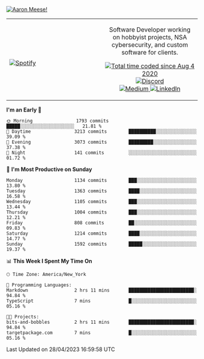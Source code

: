 [![Aaron Meese!](https://user-images.githubusercontent.com/17814535/88975338-a2aabf00-d27f-11ea-963f-8a19608716b4.png)](https://github.com/ajmeese7/readme-ascii "README ASCII")

<!-- Modified from project here: https://github.com/novatorem/novatorem -->
<table width="100%">
  <tr>
  <td width="50%">

&nbsp; <br> [![Spotify](https://ajmeese7.vercel.app/api/spotify)](https://open.spotify.com/user/ajmeese)

  </td>
  <td width="50%">
    <p align="center">
    Software Developer working on hobbyist projects, NSA cybersecurity, and custom software for clients.
    </p>
    <p align="center">
      <a href="https://wakatime.com/@f726891d-3b02-46cd-9b60-e8c59f9e2b14">
        <img src="https://wakatime.com/badge/user/f726891d-3b02-46cd-9b60-e8c59f9e2b14.svg" alt="Total time coded since Aug 4 2020" title="WakaTime" />
      </a>
      <a href="http://link.aaronmeese.com/discord">
        <img src="https://img.shields.io/badge/discord-ajmeese7%234835-369?style=flat-square&logo=discord&logoColor=white&color=purple" alt="Discord" title="Discord">
      </a>
      <br />
      <a href="https://link.aaronmeese.com/medium">
        <img src="https://img.shields.io/badge/medium-ajmeese7-1DB954?style=flat-square&logo=medium&logoColor=white" alt="Medium" title="Medium">
      </a>
      <a href="https://link.aaronmeese.com/linkedin">
        <img src="https://img.shields.io/badge/linkedIn-aaronmeese-1DB954?style=flat-square&logo=linkedin&logoColor=white&color=blue" alt="LinkedIn" title="LinkedIn">
      </a>
    </p>
  </td>

</table>

[//]: <> (The `&nbsp;` is to have Aphelion take up more space)

<!--START_SECTION:waka-->
**I'm an Early 🐤** 

```text
🌞 Morning                1793 commits        █████░░░░░░░░░░░░░░░░░░░░   21.81 % 
🌆 Daytime                3213 commits        ██████████░░░░░░░░░░░░░░░   39.09 % 
🌃 Evening                3073 commits        █████████░░░░░░░░░░░░░░░░   37.38 % 
🌙 Night                  141 commits         ░░░░░░░░░░░░░░░░░░░░░░░░░   01.72 % 
```
📅 **I'm Most Productive on Sunday** 

```text
Monday                   1134 commits        ███░░░░░░░░░░░░░░░░░░░░░░   13.80 % 
Tuesday                  1363 commits        ████░░░░░░░░░░░░░░░░░░░░░   16.58 % 
Wednesday                1105 commits        ███░░░░░░░░░░░░░░░░░░░░░░   13.44 % 
Thursday                 1004 commits        ███░░░░░░░░░░░░░░░░░░░░░░   12.21 % 
Friday                   808 commits         ██░░░░░░░░░░░░░░░░░░░░░░░   09.83 % 
Saturday                 1214 commits        ████░░░░░░░░░░░░░░░░░░░░░   14.77 % 
Sunday                   1592 commits        █████░░░░░░░░░░░░░░░░░░░░   19.37 % 
```


📊 **This Week I Spent My Time On** 

```text
🕑︎ Time Zone: America/New_York

💬 Programming Languages: 
Markdown                 2 hrs 11 mins       ████████████████████████░   94.84 % 
TypeScript               7 mins              █░░░░░░░░░░░░░░░░░░░░░░░░   05.16 % 

🐱‍💻 Projects: 
bits-and-bobbles         2 hrs 11 mins       ████████████████████████░   94.84 % 
targetpackage.com        7 mins              █░░░░░░░░░░░░░░░░░░░░░░░░   05.16 % 
```


 Last Updated on 28/04/2023 16:59:58 UTC
<!--END_SECTION:waka-->
